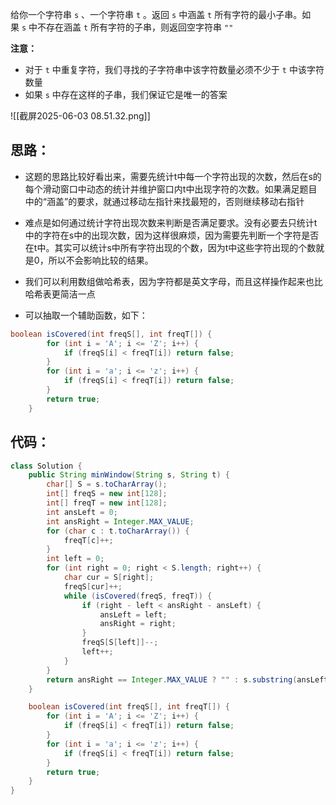 
给你一个字符串 `s` 、一个字符串 `t` 。返回 `s` 中涵盖 `t` 所有字符的最小子串。如果 `s` 中不存在涵盖 `t` 所有字符的子串，则返回空字符串 `""` 

**注意：**
- 对于 `t` 中重复字符，我们寻找的子字符串中该字符数量必须不少于 `t` 中该字符数量
- 如果 `s` 中存在这样的子串，我们保证它是唯一的答案

![[截屏2025-06-03 08.51.32.png]]

## 思路：

- 这题的思路比较好看出来，需要先统计t中每一个字符出现的次数，然后在s的每个滑动窗口中动态的统计并维护窗口内t中出现字符的次数。如果满足题目中的“涵盖”的要求，就通过移动左指针来找最短的，否则继续移动右指针
- 难点是如何通过统计字符出现次数来判断是否满足要求。没有必要去只统计t中的字符在s中的出现次数，因为这样很麻烦，因为需要先判断一个字符是否在t中。其实可以统计s中所有字符出现的个数，因为t中这些字符出现的个数就是0，所以不会影响比较的结果。

- 我们可以利用数组做哈希表，因为字符都是英文字母，而且这样操作起来也比哈希表更简洁一点
- 可以抽取一个辅助函数，如下：

```java
boolean isCovered(int freqS[], int freqT[]) {
        for (int i = 'A'; i <= 'Z'; i++) {
            if (freqS[i] < freqT[i]) return false;
        }
        for (int i = 'a'; i <= 'z'; i++) {
            if (freqS[i] < freqT[i]) return false;
        }
        return true;
    }
```


## 代码：

```java
class Solution {
    public String minWindow(String s, String t) {
        char[] S = s.toCharArray();
        int[] freqS = new int[128];
        int[] freqT = new int[128];
        int ansLeft = 0;
        int ansRight = Integer.MAX_VALUE;
        for (char c : t.toCharArray()) {
            freqT[c]++;
        }
        int left = 0;
        for (int right = 0; right < S.length; right++) {
            char cur = S[right];
            freqS[cur]++;
            while (isCovered(freqS, freqT)) {
                if (right - left < ansRight - ansLeft) {
                    ansLeft = left;
                    ansRight = right;
                }
                freqS[S[left]]--;
                left++;
            }
        }
        return ansRight == Integer.MAX_VALUE ? "" : s.substring(ansLeft, ansRight + 1);
    }

    boolean isCovered(int freqS[], int freqT[]) {
        for (int i = 'A'; i <= 'Z'; i++) {
            if (freqS[i] < freqT[i]) return false;
        }
        for (int i = 'a'; i <= 'z'; i++) {
            if (freqS[i] < freqT[i]) return false;
        }
        return true;
    }
}
```

